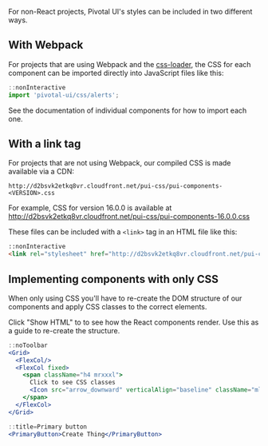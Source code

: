 For non-React projects, Pivotal UI's styles can be included in two different ways.

## With Webpack

For projects that are using Webpack and the [css-loader](https://github.com/webpack-contrib/css-loader), the CSS for each component can be imported directly into JavaScript files like this:

```jsx harmony
::nonInteractive
import 'pivotal-ui/css/alerts';
```

See the documentation of individual components for how to import each one.

## With a link tag

For projects that are not using Webpack, our compiled CSS is made available via a CDN:

`http://d2bsvk2etkq8vr.cloudfront.net/pui-css/pui-components-<VERSION>.css`

For example, CSS for version 16.0.0 is available at http://d2bsvk2etkq8vr.cloudfront.net/pui-css/pui-components-16.0.0.css

These files can be included with a `<link>` tag in an HTML file like this:

```html
::nonInteractive
<link rel="stylesheet" href="http://d2bsvk2etkq8vr.cloudfront.net/pui-css/pui-components-16.0.0.css">
```

## Implementing components with only CSS

When only using CSS you'll have to re-create the DOM structure of our components and apply CSS classes to the correct elements.

Click "Show HTML" to to see how the React components render. Use this as a guide to re-create the structure.

```jsx harmony
::noToolbar
<Grid>
  <FlexCol/>
  <FlexCol fixed>
    <span className="h4 mrxxxl">
      Click to see CSS classes
      <Icon src="arrow_downward" verticalAlign="baseline" className="mll"/>
    </span>
  </FlexCol>
</Grid>
```

```jsx harmony
::title=Primary button
<PrimaryButton>Create Thing</PrimaryButton>
```
